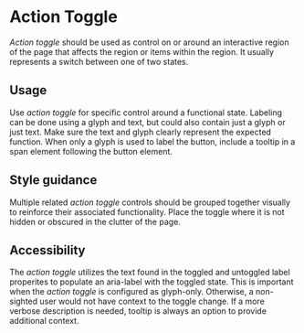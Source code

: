 # Action Toggle
*Action toggle* should be used as control on or around an interactive region of the page that affects the region or items within the region. It usually represents a switch between one of two states.

## Usage
Use *action toggle* for specific control around a functional state. Labeling can be done using a glyph and text, but could also contain just a glyph or just text. Make sure the text and glyph clearly represent the expected function. When only a glyph is used to label the button, include a tooltip in a span element following the button element.

## Style guidance
Multiple related *action toggle* controls should be grouped together visually to reinforce their associated functionality. Place the toggle where it is not hidden or obscured in the clutter of the page.

## Accessibility
The *action toggle* utilizes the text found in the toggled and untoggled label properites to populate an aria-label with the toggled state. This is important when the *action toggle* is configured as glyph-only. Otherwise, a non-sighted user would not have context to the toggle change. If a more verbose description is needed, tooltip is always an option to provide additional context.